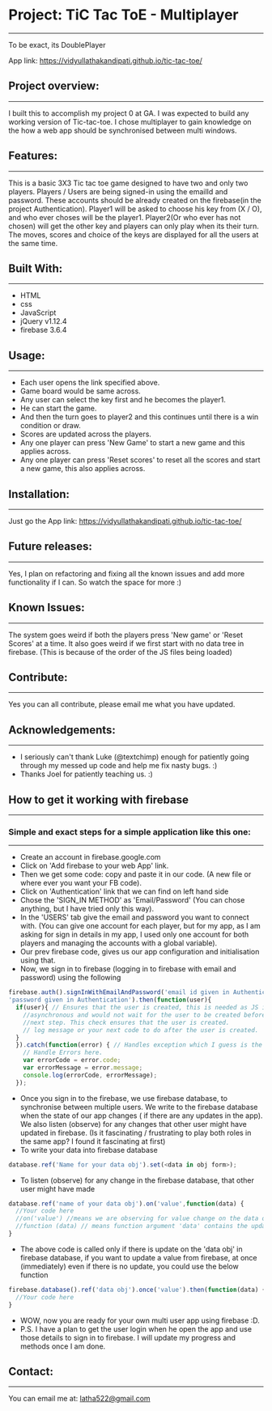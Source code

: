 # Project: TiC Tac ToE - Multiplayer
---

To be exact, its DoublePlayer

App link: https://vidyullathakandipati.github.io/tic-tac-toe/

## Project overview:
***
I built this to accomplish my project 0 at GA.
I was expected to build any working version of Tic-tac-toe. I chose multiplayer to gain knowledge on the how a web app should be synchronised between multi windows.

## Features:
___
This is a basic 3X3 Tic tac toe game designed to have two and only two players.
Players / Users are being signed-in using the emailId and password.
These accounts should be already created on the firebase(in the project Authentication).
Player1 will be asked to choose his key from (X / O), and who ever choses will be the player1.
Player2(Or who ever has not chosen) will get the other key
and players can only play when its their turn.
The moves, scores and choice of the keys are displayed for all the users at the same time.

## Built With:
---
* HTML
* css
* JavaScript
* jQuery v1.12.4
* firebase 3.6.4

## Usage:
---
* Each user opens the link specified above.
* Game board would be same across.
* Any user can select the key first and he becomes the player1.
* He can start the game.
* And then the turn goes to player2 and this continues until there is a win condition or draw.
* Scores are updated across the players.
* Any one player can press 'New Game' to start a new game and this applies across.
* Any one player can press 'Reset scores' to reset all the scores and start a new game, this also applies across.

## Installation:
---
Just go the App link: https://vidyullathakandipati.github.io/tic-tac-toe/

## Future releases:
---
Yes, I plan on refactoring and fixing all the known issues and add more functionality if I can.
So watch the space for more :)

## Known Issues:
---
The system goes weird if both the players press 'New game' or 'Reset Scores' at a time.
It also goes weird if we first start with no data tree in firebase. (This is because of the order of the JS files being loaded)

## Contribute:
---
Yes you can all contribute, please email me what you have updated.

## Acknowledgements:
---
* I seriously can't thank Luke (@textchimp) enough for patiently going through my messed up code and help me fix nasty bugs. :)
* Thanks Joel for patiently teaching us. :)

## How to get it working with firebase
---
### Simple and exact steps for a simple application like this one:
---
* Create an account in firebase.google.com
* Click on 'Add firebase to your web App' link.
* Then we get some code: copy and paste it in our code. (A new file or where ever you want your FB code).
* Click on 'Authentication' link that we can find on left hand side
* Chose the 'SIGN_IN METHOD' as 'Email/Password' (You can chose anything, but I have tried only this way).
* In the 'USERS' tab give the email and password you want to connect with. (You can give one account for each player, but for my app, as I am asking for sign in details in my app, I used only one account for both players and managing the accounts with a global variable).
* Our prev firebase code, gives us our app configuration and initialisation using that.
* Now, we sign in to firebase (logging in to firebase with email and password) using the following
``` javascript
firebase.auth().signInWithEmailAndPassword('email id given in Authentication',
'password given in Authentication').then(function(user){
  if(user){ // Ensures that the user is created, this is needed as JS is
    //asynchronous and would not wait for the user to be created before we do
    //next step. This check ensures that the user is created.
    // log message or your next code to do after the user is created.
  }
  }).catch(function(error) { // Handles exception which I guess is the unexpected error.
    // Handle Errors here.
    var errorCode = error.code;
    var errorMessage = error.message;
    console.log(errorCode, errorMessage);
  });
  ```

* Once you sign in to the firebase, we use firebase database, to synchronise between multiple users.
  We write to the firebase database when the state of our app changes ( if there are any updates in the app).
  We also listen (observe) for any changes that other user might have updated in firebase.
  (Is it fascinating / frustrating to play both roles in the same app? I found it fascinating at first)
* To write your data into firebase database
``` javascript
database.ref('Name for your data obj').set(<data in obj form>);
```
* To listen (observe) for any change in the firebase database, that other user might have made
``` javascript
database.ref('name of your data obj').on('value',function(data) {
  //Your code here
  //on('value') //means we are observing for value change on the data obj
  //function (data) // means function argument 'data' contains the updated value from firebase database
}
```
* The above code is called only if there is update on the 'data obj' in firebase database, if you want to
update a value from firebase, at once (immediately) even if there is no update, you could use the below function
``` javascript
firebase.database().ref('data obj').once('value').then(function(data) {
  //Your code here
}
```

* WOW, now you are ready for your own multi user app using firebase :D.
* P.S. I have a plan to get the user login when he open the app and use those details to sign in to firebase.
  I will update my progress and methods once I am done.

## Contact:
---
You can email me at: latha522@gmail.com
